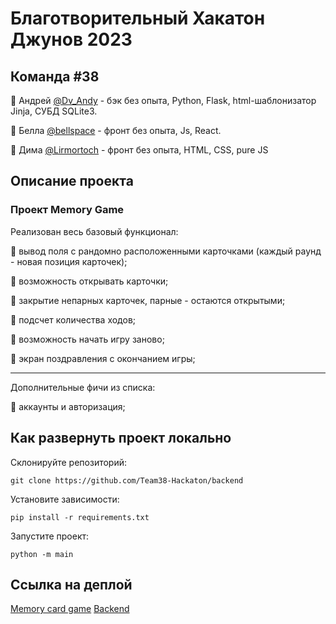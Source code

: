 # Благотворительный Хакатон Джунов 2023
## Команда #38
🔸 Андрей [@Dv_Andy](https://t.me/Dv_Andy) - бэк без опыта, Python, Flask, html-шаблонизатор Jinja, СУБД SQLite3.

🔸 Белла [@bellspace](https://t.me/bellspace) -  фронт без опыта, Js, React.

🔸 Дима [@Lirmortoch](https://t.me/Lirmortoch) - фронт без опыта, HTML, CSS, pure JS


## Описание проекта

### Проект Memory Game
Реализован весь базовый функционал:

🔹 вывод поля с рандомно расположенными карточками (каждый раунд - новая позиция карточек);

🔹 возможность открывать карточки;

🔹 закрытие непарных карточек, парные - остаются открытыми;

🔹 подсчет количества ходов;

🔹 возможность начать игру заново;

🔹 экран поздравления с окончанием игры;

---

Дополнительные фичи из списка:

🔸 аккаунты и авторизация;


## Как развернуть проект локально

Склонируйте репозиторий:

```
git clone https://github.com/Team38-Hackaton/backend
```
Установите зависимости: 
```
pip install -r requirements.txt
```
Запустите проект: 
```
python -m main
```

## Ссылка на деплой
[Memory card game](https://memory-game-nine-gamma.vercel.app/)
[Backend](https://flask-andersgrunge.cloud.okteto.net/)
